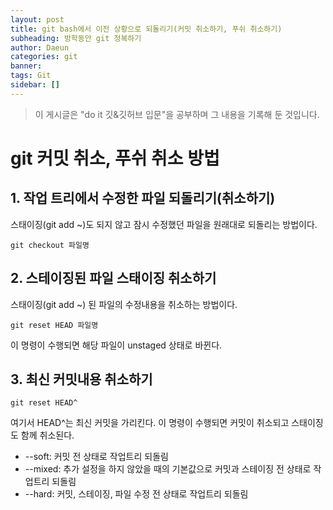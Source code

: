 ```yaml
---
layout: post
title: git bash에서 이전 상황으로 되돌리기(커밋 취소하기, 푸쉬 취소하기)
subheading: 방학동안 git 정복하기
author: Daeun
categories: git
banner:
tags: Git 
sidebar: []
---
```


> 이 게시글은 "do it 깃&깃허브 입문"을 공부하며 그 내용을 기록해 둔 것입니다.

# git 커밋 취소, 푸쉬 취소 방법

## 1. 작업 트리에서 수정한 파일 되돌리기(취소하기)
스태이징(git add ~)도 되지 않고 잠시 수정했던 파일을 원래대로 되돌리는 방법이다. 
```
git checkout 파일명
```

## 2. 스테이징된 파일 스태이징 취소하기
스태이징(git add ~) 된 파일의 수정내용을 취소하는 방법이다.
```
git reset HEAD 파일명
```
이 명령이 수행되면 해당 파일이 unstaged 상태로 바뀐다.

## 3. 최신 커밋내용 취소하기
```
git reset HEAD^
```
여기서 HEAD^는 최신 커밋을 가리킨다. 
이 명령이 수행되면 커밋이 취소되고 스태이징도 함께 취소된다.

* \-\-soft: 커밋 전 상태로 작업트리 되돌림
* \-\-mixed: 추가 설정을 하지 않았을 때의 기본값으로 커밋과 스테이징 전 상태로 작업트리 되돌림
* \-\-hard: 커밋, 스테이징, 파일 수정 전 상태로 작업트리 되돌림